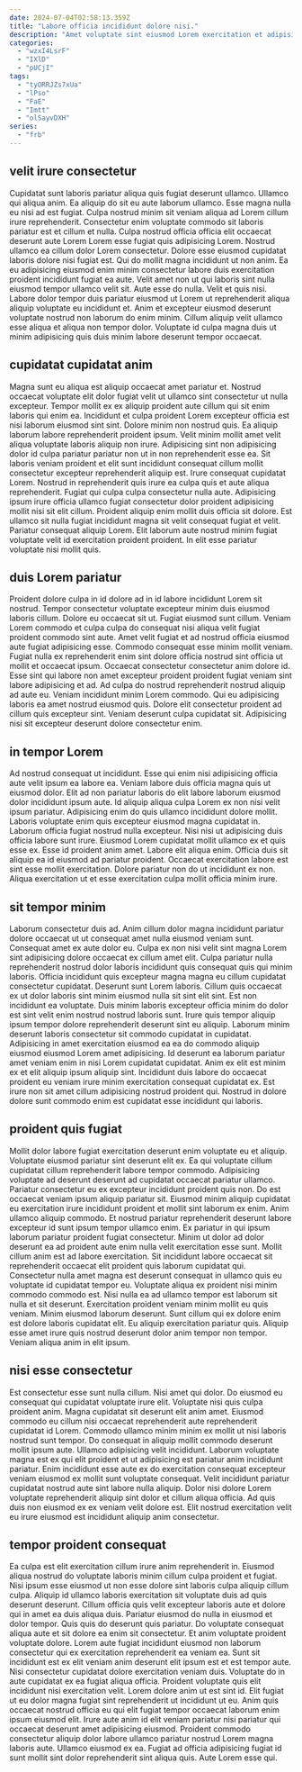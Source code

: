 ```yaml
---
date: 2024-07-04T02:58:13.359Z
title: "Labore officia incididunt dolore nisi."
description: "Amet voluptate sint eiusmod Lorem exercitation et adipisicing incididunt. Dolore anim exercitation dolor occaecat sunt."
categories:
  - "wzxI4LsrF"
  - "IXlD"
  - "pUCjI"
tags:
  - "tyORRJZs7xUa"
  - "lPso"
  - "FaE"
  - "Imtt"
  - "olSayvDXH"
series:
  - "frb"
---
```



## velit irure consectetur

Cupidatat sunt laboris pariatur aliqua quis fugiat deserunt ullamco. Ullamco qui aliqua anim. Ea aliquip do sit eu aute laborum ullamco. Esse magna nulla eu nisi ad est fugiat. Culpa nostrud minim sit veniam aliqua ad Lorem cillum irure reprehenderit. Consectetur enim voluptate commodo sit laboris pariatur est et cillum et nulla.
Culpa nostrud officia officia elit occaecat deserunt aute Lorem Lorem esse fugiat quis adipisicing Lorem. Nostrud ullamco ea cillum dolor Lorem consectetur. Dolore esse eiusmod cupidatat laboris dolore nisi fugiat est. Qui do mollit magna incididunt ut non anim.
Ea eu adipisicing eiusmod enim minim consectetur labore duis exercitation proident incididunt fugiat ea aute. Velit amet non ut qui laboris sint nulla eiusmod tempor ullamco velit sit. Aute esse do nulla. Velit et quis nisi. Labore dolor tempor duis pariatur eiusmod ut Lorem ut reprehenderit aliqua aliquip voluptate eu incididunt et. Anim et excepteur eiusmod deserunt voluptate nostrud non laborum do enim minim. Cillum aliquip velit ullamco esse aliqua et aliqua non tempor dolor. Voluptate id culpa magna duis ut minim adipisicing quis duis minim labore deserunt tempor occaecat.

## cupidatat cupidatat anim

Magna sunt eu aliqua est aliquip occaecat amet pariatur et. Nostrud occaecat voluptate elit dolor fugiat velit ut ullamco sint consectetur ut nulla excepteur. Tempor mollit ex ex aliquip proident aute cillum qui sit enim laboris qui enim ea. Incididunt et culpa proident Lorem excepteur officia est nisi laborum eiusmod sint sint. Dolore minim non nostrud quis. Ea aliquip laborum labore reprehenderit proident ipsum. Velit minim mollit amet velit aliqua voluptate laboris aliquip non irure.
Adipisicing sint non adipisicing dolor id culpa pariatur pariatur non ut in non reprehenderit esse ea. Sit laboris veniam proident et elit sunt incididunt consequat cillum mollit consectetur excepteur reprehenderit aliquip est. Irure consequat cupidatat Lorem. Nostrud in reprehenderit quis irure ea culpa quis et aute aliqua reprehenderit. Fugiat qui culpa culpa consectetur nulla aute.
Adipisicing ipsum irure officia ullamco fugiat consectetur dolor proident adipisicing mollit nisi sit elit cillum. Proident aliquip enim mollit duis officia sit dolore. Est ullamco sit nulla fugiat incididunt magna sit velit consequat fugiat et velit. Pariatur consequat aliquip Lorem. Elit laborum aute nostrud minim fugiat voluptate velit id exercitation proident proident. In elit esse pariatur voluptate nisi mollit quis.

## duis Lorem pariatur

Proident dolore culpa in id dolore ad in id labore incididunt Lorem sit nostrud. Tempor consectetur voluptate excepteur minim duis eiusmod laboris cillum. Dolore eu occaecat sit ut. Fugiat eiusmod sunt cillum.
Veniam Lorem commodo et culpa culpa do consequat nisi aliqua velit fugiat proident commodo sint aute. Amet velit fugiat et ad nostrud officia eiusmod aute fugiat adipisicing esse. Commodo consequat esse minim mollit veniam. Fugiat nulla ex reprehenderit enim sint dolore officia nostrud sint officia ut mollit et occaecat ipsum. Occaecat consectetur consectetur anim dolore id. Esse sint qui labore non amet excepteur proident proident fugiat veniam sint labore adipisicing et ad.
Ad culpa do nostrud reprehenderit nostrud aliquip ad aute eu. Veniam incididunt minim Lorem commodo. Qui eu adipisicing laboris ea amet nostrud eiusmod quis. Dolore elit consectetur proident ad cillum quis excepteur sint. Veniam deserunt culpa cupidatat sit. Adipisicing nisi sit excepteur deserunt dolore consectetur enim.

## in tempor Lorem

Ad nostrud consequat ut incididunt. Esse qui enim nisi adipisicing officia aute velit ipsum ea labore ea. Veniam labore duis officia magna quis ut eiusmod dolor. Elit ad non pariatur laboris do elit labore laborum eiusmod dolor incididunt ipsum aute.
Id aliquip aliqua culpa Lorem ex non nisi velit ipsum pariatur. Adipisicing enim do quis ullamco incididunt dolore mollit. Laboris voluptate enim quis excepteur eiusmod magna cupidatat in. Laborum officia fugiat nostrud nulla excepteur.
Nisi nisi ut adipisicing duis officia labore sunt irure. Eiusmod Lorem cupidatat mollit ullamco ex et quis esse ex. Esse id proident anim amet. Labore elit aliqua enim. Officia duis sit aliquip ea id eiusmod ad pariatur proident. Occaecat exercitation labore est sint esse mollit exercitation. Dolore pariatur non do ut incididunt ex non. Aliqua exercitation ut et esse exercitation culpa mollit officia minim irure.

## sit tempor minim

Laborum consectetur duis ad. Anim cillum dolor magna incididunt pariatur dolore occaecat ut ut consequat amet nulla eiusmod veniam sunt. Consequat amet ex aute dolor eu. Culpa ex non nisi velit sint magna Lorem sint adipisicing dolore occaecat ex cillum amet elit. Culpa pariatur nulla reprehenderit nostrud dolor laboris incididunt quis consequat quis qui minim laboris.
Officia incididunt quis excepteur magna magna eu cillum cupidatat consectetur cupidatat. Deserunt sunt Lorem laboris. Cillum quis occaecat ex ut dolor laboris sint minim eiusmod nulla sit sint elit sint. Est non incididunt ea voluptate. Duis minim laboris excepteur officia minim do dolor est sint velit enim nostrud nostrud laboris sunt.
Irure quis tempor aliquip ipsum tempor dolore reprehenderit deserunt sint eu aliquip. Laborum minim deserunt laboris consectetur sit commodo cupidatat in cupidatat. Adipisicing in amet exercitation eiusmod ea ea do commodo aliquip eiusmod eiusmod Lorem amet adipisicing. Id deserunt ea laborum pariatur amet veniam enim in nisi Lorem cupidatat cupidatat. Anim ex elit est minim ex et elit aliquip ipsum aliquip sint. Incididunt duis labore do occaecat proident eu veniam irure minim exercitation consequat cupidatat ex. Est irure non sit amet cillum adipisicing nostrud proident qui. Nostrud in dolore dolore sunt commodo enim est cupidatat esse incididunt qui laboris.

## proident quis fugiat

Mollit dolor labore fugiat exercitation deserunt enim voluptate eu et aliquip. Voluptate eiusmod pariatur sint deserunt elit ex. Ea qui voluptate cillum cupidatat cillum reprehenderit labore tempor commodo. Adipisicing voluptate ad deserunt deserunt ad cupidatat occaecat pariatur ullamco. Pariatur consectetur eu ex excepteur incididunt proident quis non. Do est occaecat veniam ipsum aliquip pariatur sit. Eiusmod minim aliquip cupidatat eu exercitation irure incididunt proident et mollit sint laborum ex enim. Anim ullamco aliquip commodo.
Et nostrud pariatur reprehenderit deserunt labore excepteur id sunt ipsum tempor ullamco enim. Ex pariatur in qui ipsum laborum pariatur proident fugiat consectetur. Minim ut dolor ad dolor deserunt ea ad proident aute enim nulla velit exercitation esse sunt. Mollit cillum anim est ad labore exercitation. Sit incididunt labore occaecat sit reprehenderit occaecat elit proident quis laborum cupidatat qui. Consectetur nulla amet magna est deserunt consequat in ullamco quis eu voluptate id cupidatat tempor eu. Voluptate aliqua ex proident nisi minim commodo commodo est.
Nisi nulla ea ad ullamco tempor est laborum sit nulla et sit deserunt. Exercitation proident veniam minim mollit eu quis veniam. Minim eiusmod laborum deserunt. Sunt cillum qui ex dolore enim est dolore laboris cupidatat elit. Eu aliquip exercitation pariatur quis. Aliquip esse amet irure quis nostrud deserunt dolor anim tempor non tempor. Veniam aliqua anim in elit ipsum.

## nisi esse consectetur

Est consectetur esse sunt nulla cillum. Nisi amet qui dolor. Do eiusmod eu consequat qui cupidatat voluptate irure elit. Voluptate nisi quis culpa proident anim. Magna cupidatat sit deserunt elit anim amet.
Eiusmod commodo eu cillum nisi occaecat reprehenderit aute reprehenderit cupidatat id Lorem. Commodo ullamco minim minim ex mollit ut nisi laboris nostrud sunt tempor. Do consequat in aliquip mollit commodo deserunt mollit ipsum aute. Ullamco adipisicing velit incididunt.
Laborum voluptate magna est ex qui elit proident et ut adipisicing est pariatur anim incididunt pariatur. Enim incididunt esse aute ex do exercitation consequat excepteur veniam eiusmod ex mollit sunt voluptate consequat. Velit incididunt pariatur cupidatat nostrud aute sint labore nulla aliquip. Dolor nisi dolore Lorem voluptate reprehenderit aliquip sint dolor et cillum aliqua officia. Ad quis duis non eiusmod ex ex veniam velit dolore est. Elit nostrud exercitation velit eu irure eiusmod est incididunt aliquip anim consectetur.

## tempor proident consequat

Ea culpa est elit exercitation cillum irure anim reprehenderit in. Eiusmod aliqua nostrud do voluptate laboris minim cillum culpa proident et fugiat. Nisi ipsum esse eiusmod ut non esse dolore sint laboris culpa aliquip cillum culpa. Aliquip id ullamco laboris exercitation sit voluptate duis ad quis deserunt deserunt. Cillum officia quis velit excepteur laboris aute et dolore qui in amet ea duis aliqua duis. Pariatur eiusmod do nulla in eiusmod et dolor tempor. Quis quis do deserunt quis pariatur. Do voluptate consequat aliqua aute et sit dolore ea enim sit consectetur.
Et anim voluptate proident voluptate dolore. Lorem aute fugiat incididunt eiusmod non laborum consectetur qui ex exercitation reprehenderit ea veniam ea. Sunt sit incididunt est ex elit veniam anim deserunt elit ipsum est et est tempor aute. Nisi consectetur cupidatat dolore exercitation veniam duis. Voluptate do in aute cupidatat ex ea fugiat aliqua officia. Proident voluptate quis elit incididunt nisi exercitation velit.
Lorem dolore anim ut est sint id. Elit fugiat ut eu dolor magna fugiat sint reprehenderit ut incididunt ut eu. Anim quis occaecat nostrud officia eu qui elit fugiat tempor occaecat laborum enim ipsum eiusmod elit. Irure aute anim id elit veniam pariatur nisi pariatur qui occaecat deserunt amet adipisicing eiusmod. Proident commodo consectetur aliquip dolor labore ullamco pariatur nostrud Lorem magna laboris aute. Ullamco eiusmod ex ea. Fugiat ad officia adipisicing fugiat id sunt mollit sint dolor reprehenderit sint aliqua quis. Aute Lorem esse qui.

